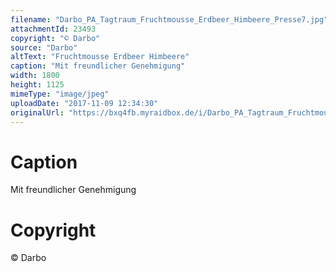 ```yaml
---
filename: "Darbo_PA_Tagtraum_Fruchtmousse_Erdbeer_Himbeere_Presse7.jpg"
attachmentId: 23493
copyright: "© Darbo"
source: "Darbo"
altText: "Fruchtmousse Erdbeer Himbeere"
caption: "Mit freundlicher Genehmigung"
width: 1800
height: 1125
mimeType: "image/jpeg"
uploadDate: "2017-11-09 12:34:30"
originalUrl: "https://bxq4fb.myraidbox.de/i/Darbo_PA_Tagtraum_Fruchtmousse_Erdbeer_Himbeere_Presse7.jpg"
---
```


# Caption

Mit freundlicher Genehmigung

# Copyright

© Darbo
